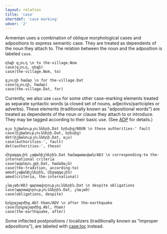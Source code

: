 ```yaml
---
layout: relation
title: 'case'
shortdef: 'case marking'
udver: '2'
---
```


Armenian uses a combination of oblique morphological cases and adpositions to express semantic case. They are treated as dependents of the noun they attach to. The relation between the noun and the adposition is labeled `case`.

~~~ sdparse
դեպի գյուղ \n to the-village.Nom
case(գյուղ, դեպի)
case(the-village.Nom, to)
~~~

~~~ sdparse
գյուղի համար \n for the-village.Dat
case(գյուղի, համար)
case(the-village.Dat, for)
~~~

Currently, we also use `case` for some other case-marking elements treated as separate syntactic words (a closed set of nouns, adjectivs/participles or adverbs). These elements (traditionally known as “adpositional words”) are treated as dependents of the noun or clause they attach to or introduce. They may be tagged according to their basic use. (See [ADP]() for details.)

~~~ sdparse
այս իշխանությունների.Dat երեսից/NOUN \n these authorities-' fault
case(իշխանությունների.Dat, երեսից)
det(իշխանությունների.Dat, այս)
case(authorities-', fault)
det(authorities-', these)
~~~

~~~ sdparse
միջազգային չափանիշներին.Dat համապատասխան/ADJ \n corresponding-to the-international criteria 
case(ավանդույթի.Dat, համաձայն)
case(the-tradition, according-to)
amod(չափանիշներին, միջազգային)
amod(criteria, the-international)
~~~

~~~ sdparse
չնայած/ADJ պարտավորություններին.Dat \n despite obligations
case(պարտավորություններին.Dat, չնայած)
case(obligations, despite)
~~~

~~~ sdparse
երկրաշարժից.Abl հետո/ADV \n after the-earthquake
case(երկրաշարժից.Abl, հետո)
case(the-earthquake, after)
~~~

Some inflected postpositions / localizers (traditionally known as “improper adpositions”), are labeled with [case:loc]() instead.
